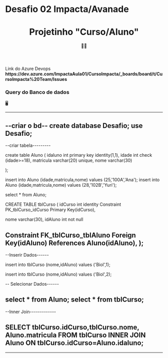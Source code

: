 # Desafio 02 Impacta/Avanade

<h1 align="center"> Projetinho "Curso/Aluno" </h1>
<header>
🌟🚀

 

</header>
<body>
<label>Link do Azure Devops</label>
 <strong>https://dev.azure.com/ImpactaAula01/CursoImpacta/_boards/board/t/CursoImpacta%20Team/Issues</strong>

 <h3>Query do Banco de dados</h3>
 🖥️
 <hr/>
 <h5>
   
   --criar o bd--
create database Desafio;
use Desafio;
 -----------------
--criar tabela---------

create table Aluno (
	idaluno int primary key identity(1,1),
	idade int check (idade>=18),
	matricula varchar(20) unique,
	nome varchar(30)
	

);
 
insert into Aluno (idade,matricula,nome) values
(25,'100A','Ana');
insert into Aluno (idade,matricula,nome) values
(28,'102B','Yuri');
 
select * from Aluno;


CREATE TABLE tblCurso
(
idCurso int identity
Constraint PK_tblCurso_idCurso
Primary Key(idCurso),

nome varchar(30),
idAluno int not null 

Constraint FK_tblCurso_tblAluno
Foreign Key(idAluno)
References Aluno(idAluno),
);
-----------------
--Inserir Dados------


insert into tblCurso (nome,idAluno) values
('Biol',1);

insert into tblCurso (nome,idAluno) values
('Biol',2);

-- Selecionar Dados------

select * from Aluno;
select * from tblCurso;
---------------------
--Inner Join-------------

SELECT tblCurso.idCurso,tblCurso.nome, Aluno.matricula
FROM tblCurso
INNER JOIN Aluno ON tblCurso.idCurso=Aluno.idaluno;
---------------------
</h5>
<hr/>


